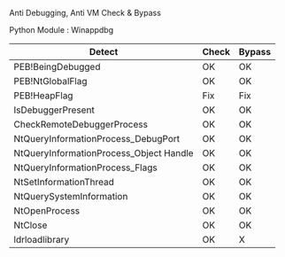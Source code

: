 Anti Debugging, Anti VM Check & Bypass

Python Module : Winappdbg

|Detect|Check|Bypass|
|------|---|---|
|PEB!BeingDebugged|OK|OK|
|PEB!NtGlobalFlag|OK|OK|
|PEB!HeapFlag|Fix|Fix|
|IsDebuggerPresent|OK|OK|
|CheckRemoteDebuggerProcess|OK|OK|
|NtQueryInformationProcess_DebugPort|OK|OK|
|NtQueryInformationProcess_Object Handle|OK|OK|
|NtQueryInformationProcess_Flags|OK|OK|
|NtSetInformationThread|OK|OK|
|NtQuerySystemInformation|OK|OK|
|NtOpenProcess|OK|OK|
|NtClose|OK|OK|
|ldrloadlibrary|OK|X|


